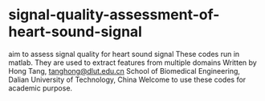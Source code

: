 # signal-quality-assessment-of-heart-sound-signal
aim to assess signal quality for heart sound signal
These codes run in matlab.
They are used to extract features from multiple domains
Written by Hong Tang, tanghong@dlut.edu.cn
School of Biomedical Engineering, Dalian University of Technology, China
Welcome to use these codes for academic purpose.
